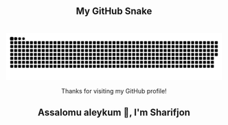 <div style="text-align: center;">
  <h2>My GitHub Snake</h2>
  <img src="https://github.com/omadli/omadli/raw/master/output/github-contribution-grid-snake.svg" alt="snake" style="margin-top: 20px;">
  <p>Thanks for visiting my GitHub profile!</p>
</div>

<h2 align="center">Assalomu aleykum 👋, I'm Sharifjon</h2>

